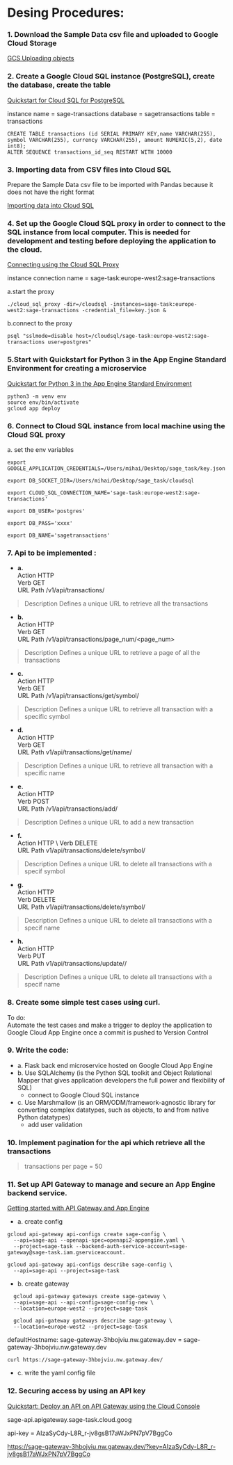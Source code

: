 

# Desing Procedures: 


### 1. Download the Sample Data csv file and uploaded to Google Cloud Storage 
[GCS Uploading objects](https://cloud.google.com/storage/docs/uploading-objects)


### 2. Create a Google Cloud SQL instance (PostgreSQL), create the database, create the table 
[Quickstart for Cloud SQL for PostgreSQL](https://cloud.google.com/sql/docs/postgres/quickstart)

instance name = sage-transactions
database = sagetransactions
table = transactions


```
CREATE TABLE transactions (id SERIAL PRIMARY KEY,name VARCHAR(255), symbol VARCHAR(255), currency VARCHAR(255), amount NUMERIC(5,2), date int8);
ALTER SEQUENCE transactions_id_seq RESTART WITH 10000
```


### 3. Importing data from CSV files into Cloud SQL
Prepare the Sample Data csv file to be imported with Pandas because it does not have the right format

[Importing data into Cloud SQL](https://cloud.google.com/sql/docs/postgres/import-export/importing)


### 4. Set up the Google Cloud SQL proxy in order to connect to the SQL instance from local computer. This is needed for development and testing before deploying the application to the cloud.
[Connecting using the Cloud SQL Proxy](https://cloud.google.com/sql/docs/postgres/connect-admin-proxy)

instance connection name = sage-task:europe-west2:sage-transactions

a.start the proxy

```./cloud_sql_proxy -dir=/cloudsql -instances=sage-task:europe-west2:sage-transactions -credential_file=key.json &```

b.connect to the proxy

```psql "sslmode=disable host=/cloudsql/sage-task:europe-west2:sage-transactions user=postgres"```


### 5.Start with Quickstart for Python 3 in the App Engine Standard Environment for creating a microservice 
[Quickstart for Python 3 in the App Engine Standard Environment](https://cloud.google.com/appengine/docs/standard/python3/quickstart)

```
python3 -m venv env
source env/bin/activate
gcloud app deploy

```


### 6. Connect to Cloud SQL instance from local machine using the Cloud SQL proxy

a. set the env variables 

```
export GOOGLE_APPLICATION_CREDENTIALS=/Users/mihai/Desktop/sage_task/key.json

export DB_SOCKET_DIR=/Users/mihai/Desktop/sage_task/cloudsql

export CLOUD_SQL_CONNECTION_NAME='sage-task:europe-west2:sage-transactions'

export DB_USER='postgres'

export DB_PASS='xxxx'

export DB_NAME='sagetransactions'
```

### 7. Api to be implemented : 

- **a.**\
Action	     HTTP \
Verb         GET\
URL Path     /v1/api/transactions/  
> Description  Defines a unique URL to retrieve all the transactions

- **b.**\
Action	     HTTP \
Verb         GET\
URL Path     /v1/api/transactions/page_num/<page_num>
> Description  Defines a unique URL to retrieve a page of all the transactions


- **c.**\
Action	     HTTP \
Verb         GET\
URL Path     /v1/api/transactions/get/symbol/<symbol> 
> Description  Defines a unique URL to retrieve all transaction with a specific symbol

- **d.**\
Action	     HTTP \
Verb         GET\
URL Path     v1/api/transactions/get/name/<name>
> Description  Defines a unique URL to retrieve all transaction with a specific name

- **e.**\
Action	     HTTP \
Verb         POST\
URL Path     /v1/api/transactions/add/
> Description  Defines a unique URL to add a new transaction

- **f.**\
Action	     HTTP \ 
Verb         DELETE \
URL Path     v1/api/transactions/delete/symbol/<symbol>
> Description  Defines a unique URL to delete all transactions with a specif symbol

- **g.**\
Action	     HTTP \
Verb         DELETE\
URL Path     v1/api/transactions/delete/symbol/<name>
> Description  Defines a unique URL to delete all transactions with a specif name


- **h.** \
Action	     HTTP \
Verb         PUT \
URL Path     v1/api/transactions/update/<symbol>/<currency>
> Description  Defines a unique URL to delete all transactions with a specif name



### 8. Create some simple test cases using curl. 

To do:\
Automate the test cases and make a trigger to deploy the application to 
Google Cloud App Engine once a commit is pushed to Version Control 


### 9. Write the code:

- a. Flask back end microservice hosted on Google Cloud App Engine
- b. Use SQLAlchemy (is the Python SQL toolkit and Object Relational Mapper that 
gives application developers the full power and flexibility of SQL)
     - connect to Google Cloud SQL instance
- c. Use Marshmallow (is an ORM/ODM/framework-agnostic library for converting 
complex datatypes, such as objects, to and from native Python datatypes)
     - add user validation 


### 10. Implement pagination for the api which retrieve all the transactions
> transactions per page = 50  


### 11. Set up API Gateway to manage and secure an App Engine backend service.
[Getting started with API Gateway and App Engine](https://cloud.google.com/api-gateway/docs/get-started-app-engine)

- a. create config
```
gcloud api-gateway api-configs create sage-config \
  --api=sage-api --openapi-spec=openapi2-appengine.yaml \
  --project=sage-task --backend-auth-service-account=sage-gateway@sage-task.iam.gserviceaccount.

gcloud api-gateway api-configs describe sage-config \
  --api=sage-api --project=sage-task
  ```

- b. create gateway
```
  gcloud api-gateway gateways create sage-gateway \
  --api=sage-api --api-config=sage-config-new \
  --location=europe-west2 --project=sage-task

  gcloud api-gateway gateways describe sage-gateway \
  --location=europe-west2 --project=sage-task
```
defaultHostname: sage-gateway-3hbojviu.nw.gateway.dev = sage-gateway-3hbojviu.nw.gateway.dev

```curl https://sage-gateway-3hbojviu.nw.gateway.dev/```

- c. write the yaml config file 


### 12. Securing access by using an API key
[Quickstart: Deploy an API on API Gateway using the Cloud Console](https://cloud.google.com/api-gateway/docs/quickstart-console)

sage-api.apigateway.sage-task.cloud.goog

api-key = AIzaSyCdy-L8R_r-jv8gsB17aWJxPN7pV7BggCo

https://sage-gateway-3hbojviu.nw.gateway.dev/?key=AIzaSyCdy-L8R_r-jv8gsB17aWJxPN7pV7BggCo



